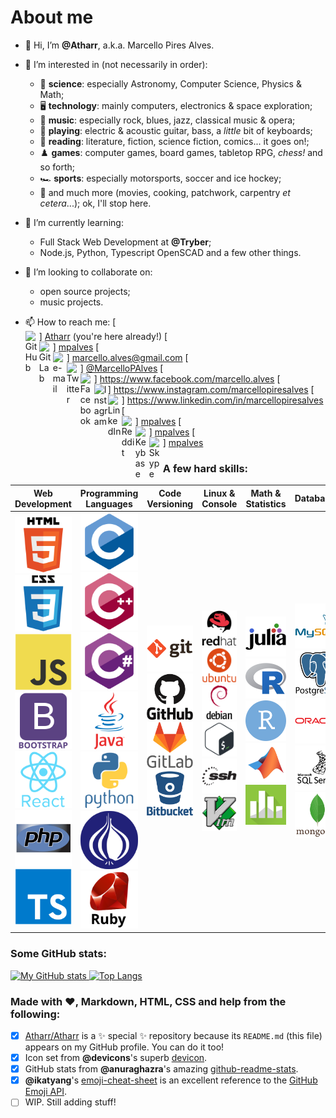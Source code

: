 # About me

- :wave: Hi, I’m __@Atharr__, a.k.a. Marcello Pires Alves.

- :eyes: I’m interested in (not necessarily in order):
	- :telescope: **science**: especially Astronomy, Computer Science, Physics & Math;
	- :desktop_computer: **technology**: mainly computers, electronics & space exploration;
	- :musical_note: **music**: especially rock, blues, jazz, classical music & opera;
	- :guitar: **playing**: electric & acoustic guitar, bass, a _little_ bit of keyboards;
	- :book: **reading**: literature, fiction, science fiction, comics... it goes on!;
	- :chess_pawn: **games**: computer games, board games, tabletop RPG, _chess!_ and so forth;
	- :racing_car: **sports**: especially motorsports, soccer and ice hockey;
	- :movie_camera: and much more (movies, cooking, patchwork, carpentry _et cetera_...); ok, I'll stop here.

- :seedling: I’m currently learning:
	- Full Stack Web Development at __@Tryber__;
	- Node.js, Python, Typescript OpenSCAD and a few other things.

- :revolving_hearts: I’m looking to collaborate on:
	- open source projects;
	- music projects.

- :mailbox: How to reach me:
	[<br /><img align="left" alt="GitHub" width="22px" src="https://cdn.jsdelivr.net/npm/simple-icons@3.13.0/icons/github.svg"/>] [Atharr](https://github.com/Atharr) (you're here already!)
	[<br /><img align="left" alt="GitLab" width="22px" src="https://cdn.jsdelivr.net/npm/simple-icons@3.13.0/icons/gitlab.svg"/>] [mpalves](https://gitlab.com/mpalves)
	[<br /><img align="left" alt="e-mail" width="22px" src="https://cdn.jsdelivr.net/npm/simple-icons@3.13.0/icons/mail-dot-ru.svg"/>] [marcello.alves@gmail.com](mailto:marcello.alves@gmail.com)
	[<br /><img align="left" alt="Twitter" width="22px" src="https://cdn.jsdelivr.net/npm/simple-icons@3.13.0/icons/twitter.svg"/>] [@MarcelloPAlves](https://twitter.com/MarcelloPAlves)
	[<br /><img align="left" alt="Facebook" width="22px" src="https://cdn.jsdelivr.net/npm/simple-icons@3.13.0/icons/facebook.svg"/>] https://www.facebook.com/marcello.alves
	[<br /><img align="left" alt="Instagram" width="22px" src="https://cdn.jsdelivr.net/npm/simple-icons@3.13.0/icons/instagram.svg"/>] https://www.instagram.com/marcellopiresalves
	[<br /><img align="left" alt="LinkedIn" width="22px" src="https://cdn.jsdelivr.net/npm/simple-icons@3.13.0/icons/linkedin.svg"/>] https://www.linkedin.com/in/marcellopiresalves
	[<br /><img align="left" alt="Reddit" width="22px" src="https://cdn.jsdelivr.net/npm/simple-icons@3.13.0/icons/reddit.svg"/>] [mpalves](https://reddit.com/user/mpalves)
	[<br /><img align="left" alt="Keybase" width="22px" src="https://cdn.jsdelivr.net/npm/simple-icons@3.13.0/icons/keybase.svg"/>] [mpalves](https://keybase.io/mpalves)
	[<br /><img align="left" alt="Skype" width="22px" src="https://cdn.jsdelivr.net/npm/simple-icons@3.13.0/icons/skype.svg"/>] [mpalves](skype:mpalves?call)

### A few hard skills:

|Web<br>Development|Programming<br>Languages|Code<br>Versioning|Linux &<br>Console|Math &<br>Statistics|Databases|Do It<br>Yourself|
|:---:|:---:|:---:|:---:|:---:|:---:|:---:|
| ![HTML5][wd01] ![CSS3][wd02] ![Javascript][wd03] ![Bootstrap][wd04]  ![React][wd05] ![PHP][wd06] ![TypeScript][wd07] | ![C][pl01] ![C++][pl02] ![C#][pl03] ![Java][pl04] ![Python][pl05] ![Perl][pl06] ![Ruby][pl07] | ![Git][cv01] ![GitHub][cv02] ![GitLab][cv03] ![Bitbucket][cv04] | ![Red Hat][lc01] ![Ubuntu][lc02] ![Debian][lc03] ![Bash][lc04] ![SSH][lc05] ![Vim][lc06] | ![Julia][ms01] ![R Lang][ms02] ![R Studio][ms03] ![MatLab][ms04] ![Minitab][ms05] | ![MySQL][db01] ![PostgreSQL][db02] ![Oracle][db03] ![MS SQL][db04] ![MongoDB][db05] | ![Arduino][dy01] ![Raspberry Pi][dy02] |

[wd01]: https://raw.githubusercontent.com/devicons/devicon/master/icons/html5/html5-original-wordmark.svg	"HTML5"
[wd02]: https://raw.githubusercontent.com/devicons/devicon/master/icons/css3/css3-original-wordmark.svg		"CSS3"
[wd03]: https://raw.githubusercontent.com/devicons/devicon/master/icons/javascript/javascript-original.svg	"Javascript"
[wd04]: https://raw.githubusercontent.com/devicons/devicon/master/icons/bootstrap/bootstrap-plain-wordmark.svg	"Bootstrap"
[wd05]: https://raw.githubusercontent.com/devicons/devicon/master/icons/react/react-original-wordmark.svg	"React"
[wd06]: https://raw.githubusercontent.com/devicons/devicon/master/icons/php/php-original.svg			"PHP"
[wd07]: https://raw.githubusercontent.com/devicons/devicon/master/icons/typescript/typescript-original.svg	"TypeScript"
[pl01]: https://raw.githubusercontent.com/devicons/devicon/master/icons/c/c-original.svg			"C"
[pl02]: https://raw.githubusercontent.com/devicons/devicon/master/icons/cplusplus/cplusplus-original.svg	"C++"
[pl03]: https://raw.githubusercontent.com/devicons/devicon/master/icons/csharp/csharp-original.svg		"C#"
[pl04]: https://raw.githubusercontent.com/devicons/devicon/master/icons/java/java-original-wordmark.svg		"Java"
[pl05]: https://raw.githubusercontent.com/devicons/devicon/master/icons/python/python-original-wordmark.svg	"Python"
[pl06]: https://raw.githubusercontent.com/devicons/devicon/master/icons/perl/perl-original.svg			"Perl"
[pl07]: https://raw.githubusercontent.com/devicons/devicon/master/icons/ruby/ruby-original-wordmark.svg		"Ruby"
[cv01]: https://raw.githubusercontent.com/devicons/devicon/master/icons/git/git-original-wordmark.svg		"Git"
[cv02]: https://raw.githubusercontent.com/devicons/devicon/master/icons/github/github-original-wordmark.svg	"GitHub"
[cv03]: https://raw.githubusercontent.com/devicons/devicon/master/icons/gitlab/gitlab-original-wordmark.svg	"GitLab"
[cv04]: https://raw.githubusercontent.com/devicons/devicon/master/icons/bitbucket/bitbucket-original-wordmark.svg "Bitbucket"
[lc01]: https://raw.githubusercontent.com/devicons/devicon/master/icons/redhat/redhat-original-wordmark.svg	"Red Hat Linux"
[lc02]: https://raw.githubusercontent.com/devicons/devicon/master/icons/ubuntu/ubuntu-plain-wordmark.svg	"Ubuntu"
[lc03]: https://raw.githubusercontent.com/devicons/devicon/master/icons/debian/debian-original-wordmark.svg	"Debian"
[lc04]: https://raw.githubusercontent.com/devicons/devicon/master/icons/bash/bash-original.svg			"Bash"
[lc05]: https://raw.githubusercontent.com/devicons/devicon/master/icons/ssh/ssh-original-wordmark.svg		"OpenSSH"
[lc06]: https://raw.githubusercontent.com/devicons/devicon/master/icons/vim/vim-original.svg			"Vim"
[ms01]: https://raw.githubusercontent.com/devicons/devicon/master/icons/julia/julia-original-wordmark.svg	"Julia Language"
[ms02]: https://raw.githubusercontent.com/devicons/devicon/master/icons/r/r-original.svg			"R Language"
[ms03]: https://raw.githubusercontent.com/devicons/devicon/master/icons/rstudio/rstudio-original.svg		"R Studio"
[ms04]: https://raw.githubusercontent.com/devicons/devicon/master/icons/matlab/matlab-original.svg		"MatLab"
[ms05]: https://raw.githubusercontent.com/devicons/devicon/master/icons/minitab/minitab-original.svg		"Minitab"
[db01]: https://raw.githubusercontent.com/devicons/devicon/master/icons/mysql/mysql-original-wordmark.svg	"MySQL"
[db02]: https://raw.githubusercontent.com/devicons/devicon/master/icons/postgresql/postgresql-original-wordmark.svg	"PostgreSQL"
[db03]: https://raw.githubusercontent.com/devicons/devicon/master/icons/oracle/oracle-original.svg		"Oracle"
[db04]: https://raw.githubusercontent.com/devicons/devicon/master/icons/microsoftsqlserver/microsoftsqlserver-plain-wordmark.svg	"MS SQL Server"
[db05]: https://raw.githubusercontent.com/devicons/devicon/master/icons/mongodb/mongodb-original-wordmark.svg	"MongoDB"
[dy01]: https://raw.githubusercontent.com/devicons/devicon/master/icons/arduino/arduino-original-wordmark.svg	"Arduino"
[dy02]: https://raw.githubusercontent.com/devicons/devicon/master/icons/raspberrypi/raspberrypi-original.svg	"Raspberry Pi"

### Some GitHub stats:

[![My GitHub stats](https://github-readme-stats.vercel.app/api?username=Atharr&count_private=true&show_icons=true&theme=react&bg_color=90,000000,aaaaaa)
](https://github.com/Atharr)
[![Top Langs](https://github-readme-stats.vercel.app/api/top-langs/?username=Atharr&theme=react&bg_color=90,000000,aaaaaa)](https://github.com/Atharr)

<!-- - [x] @mentions, #refs, [links](), **formatting**, and <del>tags</del> supported -->
	
### Made with :heart:, Markdown, HTML, CSS and help from the following:
- [x] [Atharr/Atharr](https://github.com/Atharr/Atharr/) is a :sparkles: special :sparkles: repository because its `README.md` (this file) appears on my GitHub profile. You can do it too!
- [x] Icon set from __@devicons__'s superb [devicon](https://github.com/devicons/devicon).
- [x] GitHub stats from __@anuraghazra__'s amazing [github-readme-stats](https://github.com/anuraghazra/github-readme-stats).
- [x] __@ikatyang__'s [emoji-cheat-sheet](https://github.com/ikatyang/emoji-cheat-sheet) is an excellent reference to the [GitHub Emoji API](https://api.github.com/emojis).
- [ ] WIP. Still adding stuff!
